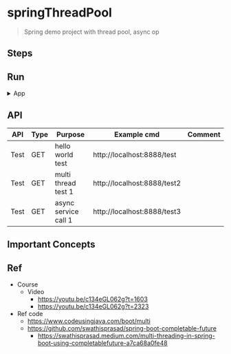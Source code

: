 # springThreadPool
> Spring demo project with thread pool, async op


## Steps


## Run

<details>
<summary>App</summary>

```bash
#---------------------------
# Run app
#---------------------------

# build
mvn package

# run
java -jar <built_jar>
```

</details>

## API

| API | Type | Purpose              | Example cmd                 | Comment|
| ----- | -------- |----------------------|-----------------------------| ---- |
| Test | GET | hello world test     | http://localhost:8888/test  |
| Test | GET | multi thread test 1  | http://localhost:8888/test2 |
| Test | GET | async service call 1 | http://localhost:8888/test3 |

## Important Concepts

## Ref

- Course
    - Video
        - https://youtu.be/c134eGL062g?t=1603
        - https://youtu.be/c134eGL062g?t=2323
- Ref code
    - https://www.codeusingjava.com/boot/multi
    - https://github.com/swathisprasad/spring-boot-completable-future
        - https://swathisprasad.medium.com/multi-threading-in-spring-boot-using-completablefuture-a7ca68a0fe48
